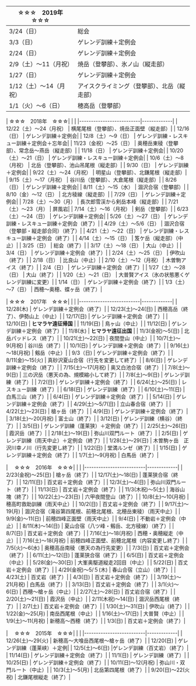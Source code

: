 

|☆☆☆　2019年　☆☆☆          | |
|--------------------------|-------------|
| 3/24（日）               | 総会|
| 3/3（日）                | ゲレンデ訓練＋定例会|
| 2/24（日）               | ゲレンデ訓練＋定例会|
| 2/9（土）～11（月祝）    | 焼岳（登攀部）、氷ノ山（縦走部）|
| 1/27（日）               | ゲレンデ訓練＋定例会|
| 1/12（土）～14（月祝）   | アイスクライミング（登攀部）、北岳（縦走部）|
| 1/1（火）～6（日）       | 穂高岳（登攀部）|

| ☆☆☆　2018年　☆☆☆|  | |
|--------------------------|-------------|
| 12/22（土）～24（月祝）  | 横尾尾根（登攀部）、焼岳正面壁（縦走部）|
| 12/16（日）              | ゲレンデ訓練＋定例会|
| 12/8（土）～9（日）      | ゲレンデ訓練・レスキュー訓練＋定例会＋忘年会|
| 11/23（金祝）～25（日）  | 奥穂岳東稜（登攀部）、常念岳～燕岳（縦走部）|
| 11/18（日）              | ゲレンデ訓練＋定例会|
| 10/20（土）～21（日）    | ゲレンデ訓練・レスキュー訓練＋定例会|
| 10/6（土）～8（月祝）    | 北岳（登攀部）、池山吊尾根（縦走部）|
| 9/30（日）               | ゲレンデ訓練＋定例会|
| 9/22（土）～24（月祝）   | 明星山（登攀部）、北鎌尾根（縦走部）|
| 9/15（土）～17（月祝）   | 谷川岳（登攀部）、大倉尾根（縦走部）|
| 8/26（日）               | ゲレンデ訓練＋定例会|
| 8/11（土）～15（水）     | 涸沢合宿（登攀部）|
| 8/10（金）～12（日）     | 北方稜線（縦走部）|
| 7/29（日）               | ゲレンデ訓練＋定例会|
| 7/28（土）～30（月）     | 長次郎雪渓から剣岳本峰（縦走部）|
| 7/21（土）～23（月）     | 屏風岩|
| 7/14（土）～16（月祝）   | 剣岳（登攀部）|
| 6/23（土）～24（日）     | ゲレンデ訓練＋定例会|
| 5/26（土）～27（日）     | ゲレンデ訓練・レスキュー訓練＋定例会（終了）|
| 4/29（土）～5/6（日）    | 涸沢合宿（登攀部・縦走部合同）（終了）|
| 4/21（土）～22（日）     | ゲレンデ訓練・レスキュー訓練＋定例会（終了）|
| 4/14（土）～15（日）     | 笈ケ岳（縦走部）（中止）|
| 3/25（日）               | 総会（終了）|
| 3/17（土）～18（日）     | 大山（中止）|
| 3/4（日）                | ゲレンデ訓練＋定例会（終了）|
| 2/24（土）～25（日）     | 伊吹山（終了）|
| 2/18（日）               | 比良山（中止）|
| 2/10（土）～12（月祝）   | 木曽駒アイス（終了）|
| 2/4（日）                | ゲレンデ訓練＋定例会（終了）|
| 1/27（土）～28（日）     | 大山（終了）|
| 1/20（土）～21（日）     | 大普賢アイス（氷の状態悪くゲレンデ訓練に変更）|
| 1/14（日）               | ゲレンデ訓練＋定例会（終了）|
| 1/3（土）～7（日）       | 西穂～奥穂、蝶ヶ岳（終了）|

| ☆☆☆　2017年　☆☆☆| | |
|--------------------------|-------------|
| 12/28(木)                | ゲレンデ訓練＋定例会（終了）|
| 12/23(土)～24(日)        | 西穂高岳（終了）、伊勢山上（中止）|
| 12/17(日)                | ゲレンデ訓練＋定例会（終了）|
| 12/10(日)                | **ヒマラヤ遠征帰国** |
| 11/19(日)                | 鳥ヶ山（中止）|
| 11/12(日)                | ゲレンデ訓練＋定例会（終了）|
| 11/8(水)                 | **ヒマラヤ遠征出国** |
| 11/3(金祝)～5(日)        | 北岳パッドレス（終了）|
| 10/21(土)～22(日)        | 夜間登山（中止）|
| 10/7(土)～9(月祝)        | 谷川岳（終了）|
| 10/1(日)                 | ゲレンデ訓練＋定例会（終了）|
| 9/16(土)～18(月祝)       | 剱岳（中止）|
| 9/3（日)                 | ゲレンデ訓練＋定例会（終了）|
| 8/11(金)～15(火)         | 真砂沢夏山合宿（行先を変更して終了）|
| 8/6(日)                  | ゲレンデ訓練＋定例会（終了）|
| 7/15(土)～17(月祝)       | 奥又白池合宿（終了）|
| 7/8(土)～9(日)           | 三の沢岳（悪天の為、規模縮小して終了）|
| 7/8(土)～9(日)           | ゲレンデ訓練（終了）|
| 7/2(日)                  | ゲレンデ訓練＋定例会（終了）|
| 6/24(土)～25(日)         | レスキュー訓練（終了）|
| 6/18(日)                 | ゲレンデ訓練（終了）|
| 6/10(土)～11(日)         | 白馬三山（終了）|
| 6/4(日)                  | ゲレンデ訓練＋定例会（終了）|
| 5/14(日)                 | ゲレンデ訓練＋定例会（終了）|
| 4/29(土)～5/7(日)        | 立山春合宿（終了）|
| 4/22(土)～23(日)         | 槍ヶ岳（終了）|
| 4/9(日)                  | ゲレンデ訓練＋定例会（終了）|
| 3/18(土)～20(月祝)       | 富士山（終了）|
| 3/12(日)                 | ゲレンデ訓練（横谷）（終了）|
| 3/5(日)                  | ゲレンデ訓練（蓬莱狭）＋定例会（終了）|
| 2/25(土)～26(日)         | 霞沢岳（終了）|
| 2/18(土)～19(日)         | 弥山川双門ルート（終了）|
| 2/5(日)                  | ゲレンデ訓練（雨天中止）＋定例会（終了）|
| 1/28(土)～29(日)         | 木曽駒ヶ岳　正沢川幸ノ川（行先変更し終了）|
| 1/22(日)                 | 堂満ルンゼ（終了）|
| 1/15(日)                 | ゲレンデ訓練＋定例会（終了）|
| 1/7(土)～9(月祝)         | 白馬岳（終了）|

| 　☆☆☆　2016年　☆☆☆| | |
|--------------------------|-------------|
| 2/23(金祝)～25(日)       | 槍ヶ岳（終了）|
| 12/17(土)～18(日)        | 蓬莱狭合宿（終了）|
| 12/11(日)                | 百丈岩＋定例会（終了）|
| 12/3(土)～4(日)          | 弥山川双門ルート（終了）|
| 11/13(日)                | 百丈岩＋定例会（終了）|
| 11/3(木祝)～5(土)        | 海谷山塊（終了）|
| 10/22(土)～23(日)        | 六甲夜間登山（終了）|
| 10/8(土)～10(月祝)       | 穂高町救助訓練（雨天中止）|
| 10/2(日)                 | 百丈岩＋定例会（終了）|
| 9/17(土)～19(月)         | 涸沢合宿（滝谷第四尾根、前穂北尾根、北穂岳東稜）（雨天中止）|
| 9/9(金)～11(日)          | 前穂四峰正面壁（雨天中止）|
| 9/4(日)                  | 不動岩＋定例会（中止）|
| 8/11(木)～14(日)         | 夏山合宿（八ツ峰・剱岳、北方稜線）（終了）|
| 8/7(日)                  | 百丈岩＋定例会（終了）|
| 7/16(土)～18(月祝)       | 西穂・奥穂縦走（中止）|
| 7/16(土)～18(月祝)       | 前穂四峰正面壁、前穂北尾根（内容変更し終了）|
| 7/5(火)～6(水)           | 奥穂高岳南稜（悪天の為行先変更）|
| 7/3(日)                  | 百丈岩＋定例会（終了）|
| 6/11(土)～12(日)         | 蓬莱狭合宿（終了）|
| 6/5(日)                  | 百丈岩＋定例会（中止）|
| 5/28(金)～30(日)         | 大峯奥駆道縦走2回目（中止）|
| 5/22(日)                 | 百丈岩＋定例会（終了）|
| 4/29(金祝)～5/５(木)     | 春山合宿（立山）（終了）|
| 4/23(土)                 | 百丈岩（終了）|
| 4/3(日)                  | 百丈岩＋定例会（終了）|
| 3/19(土)～21(月祝)       | 白馬岳（終了）|
| 3/13(日)                 | 百丈岩＋定例会（終了）|
| 3/1(火)～6(日)           | 西穂～槍ヶ岳（中止）|
| 2/27(土)～28(日)         | 百丈岩合宿（終了）|
| 2/20(土)～21(日)         | 霞沢岳（中止）|
| 2/11(木祝)～14(日)       | 涸沢岳西尾根（終了）|
| 2/7(土)                  | 百丈岩＋定例会（終了）|
| 1/30(土)～31(日)         | 伊吹山（終了）|
| 1/22(金)～25(月)         | 南岳西尾根（中止）|
| 1/16(土)～17(日)         | 大普賢（中止）|
| 1/9(土)～11(月祝)        | 新穂高～西穂（終了）|
| 1/3(日)                  | 百丈岩＋定例会（終了）|

| 　☆☆☆　2015年　☆☆☆| | |
|--------------------------|-------------|
| 12/26(土)～29(火)        | 新穂高～大喰岳西尾根～槍ヶ岳（終了）|
| 12/20(日)                | ゲレンデ訓練（蓬莱峡）＋定例|
| 12/5(土)～6(日)	       |ゲレンデ訓練（百丈岩）（終了）|
| 11/14(日)                | ゲレンデ訓練＋定例会（終了）|
| 11/1(日)                 | ゲレンデ訓練（終了）|
| 10/25(日)                | ゲレンデ訓練＋定例会（終了）|
| 10/11(日)～12(月祝)      | 弥山川・双門ルート（中止）|
| 10/3(土)～5(月)          | 北岳第四尾根（終了）|
| 9/20(日)～22(火祝)       | 北鎌尾根縦走（終了）|
